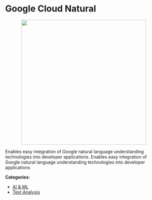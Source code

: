 # Google Cloud Natural
<p align="center">
    <img width="400" src="https://raw.githubusercontent.com/apis-list/apis-list/apis/google-cloud-natural/logo_256x256.png" />
</p>

Enables easy integration of Google natural language understanding technologies into developer applications. Enables easy integration of Google natural language understanding technologies into developer applications



**Categories**:
- [AI & ML](https://github.com/apis-list/apis-list#ai-and-ml)
- [Text Analysis](https://github.com/apis-list/apis-list#text-analysis)





